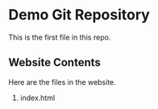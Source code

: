 # Demo Git Repository

This is the first file in this repo. 

## Website Contents

Here are the files in the website.

1. index.html